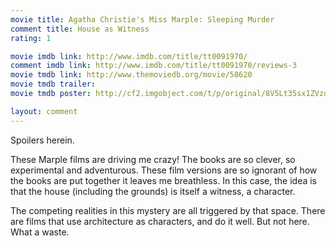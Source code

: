 ```yaml
---
movie title: Agatha Christie's Miss Marple: Sleeping Murder
comment title: House as Witness
rating: 1

movie imdb link: http://www.imdb.com/title/tt0091970/
comment imdb link: http://www.imdb.com/title/tt0091970/reviews-3
movie tmdb link: http://www.themoviedb.org/movie/58620
movie tmdb trailer: 
movie tmdb poster: http://cf2.imgobject.com/t/p/original/8V5Lt35sx1ZVzo8mOhQvRtMgxbk.jpg

layout: comment
---
```


Spoilers herein.

These Marple films are driving me crazy! The books are so clever, so experimental and  adventurous. These film versions are so ignorant of how the books are put together it  leaves me breathless. In this case, the idea is that the house (including the grounds) is  itself a witness, a character. 

The competing realities in this mystery are all triggered by that space. There are films  that use architecture as characters, and do it well. But not here. What a waste.